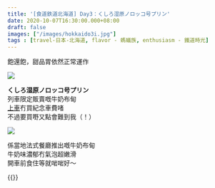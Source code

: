 ```yaml
---
title: '[食道鉄道北海道] Day3：くしろ湿原ノロッコ号プリン'
date: 2020-10-07T16:30:00.000+08:00
draft: false
images: ["/images/hokkaido3i.jpg"]
tags : [travel-日本-北海道, flavor - 螞蟻族, enthusiasm - 鐵道時光]
---
```


飽還飽，甜品胃依然正常運作

![](/images/hokkaido3i.jpg)

**くしろ湿原ノロッコ号プリン**  
列車限定販賣嘅牛奶布甸  
[上車](https://hidie.net/hokkaido3h/)冇買紀念車費啫  
不過要買嘢又點會難到我（！）

![](/images/hokkaido3i1.jpg)

係當地法式餐廳推出嘅牛奶布甸  
牛奶味濃郁冇氣泡超嫩滑  
開車前食住等就啱啱好～  
  
  
  
{{<hokkaido>}}
